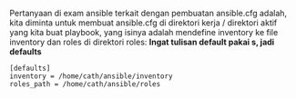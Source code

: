 Pertanyaan di exam ansible terkait dengan pembuatan ansible.cfg adalah, kita diminta untuk membuat ansible.cfg di direktori kerja / direktori aktif yang kita buat playbook, yang isinya adalah mendefine inventory ke file inventory dan roles di direktori roles:
**Ingat tulisan default pakai s, jadi defaults**

```
[defaults]
inventory = /home/cath/ansible/inventory
roles_path = /home/cath/ansible/roles
```


